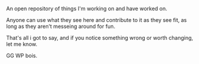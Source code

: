 An open repository of things I'm working on and have worked on.

Anyone can use what they see here and contribute to it as they see fit, as long as they aren't messeing around for fun.

That's all i got to say, and if you notice something wrong or worth changing, let me know.

GG WP bois.